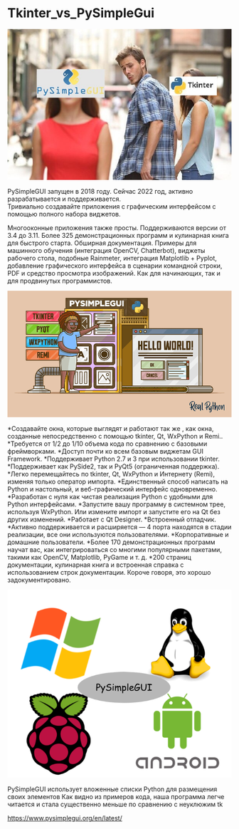 # Tkinter_vs_PySimpleGui

![SCREEN1!](img/sg_vs_tk.png)

PySimpleGUI запущен в 2018 году. Сейчас 2022 год, активно разрабатывается и поддерживается.  
Тривиально создавайте приложения с графическим интерфейсом с помощью полного набора виджетов.

Многооконные приложения также просты. Поддерживаются версии от 3.4 до 3.11. Более 325 демонстрационных программ и кулинарная книга для быстрого старта. 
Обширная документация. Примеры для машинного обучения (интеграция OpenCV, Chatterbot), виджеты рабочего стола, подобные Rainmeter,
интеграция Matplotlib + Pyplot, добавление графического интерфейса в сценарии командной строки, PDF и средство просмотра изображений. 
Как для начинающих, так и для продвинутых программистов. 

![SCREEN2!](img/buid_gui.png)

*Создавайте окна, которые выглядят и работают так же , как окна, созданные непосредственно с помощью tkinter, Qt, WxPython и Remi..
*Требуется от 1/2 до 1/10 объема кода по сравнению с базовыми фреймворками.
*Доступ почти ко всем базовым виджетам GUI Framework.
*Поддерживает Python 2.7 и 3 при использовании tkinter.
*Поддерживает как PySide2, так и PyQt5 (ограниченная поддержка).
*Легко перемещайтесь по tkinter, Qt, WxPython и Интернету (Remi), изменяя только оператор импорта.
*Единственный способ написать на Python и настольный, и веб-графический интерфейс одновременно.
*Разработан с нуля как чистая реализация Python с удобными для Python интерфейсами.
*Запустите вашу программу в системном трее, используя WxPython. Или измените импорт и запустите его на Qt без других изменений.
*Работает с Qt Designer.
*Встроенный отладчик.
*Активно поддерживается и расширяется — 4 порта находятся в стадии реализации, все они используются пользователями.
*Корпоративные и домашние пользователи.
*Более 170 демонстрационных программ научат вас, как интегрироваться со многими популярными пакетами, такими как OpenCV, Matplotlib, PyGame и т. д.
*200 страниц документации, кулинарная книга и встроенная справка с использованием строк документации. Короче говоря, это хорошо задокументировано.

![SCREEN3!](img/psgui.png)

PySimpleGUI использует вложенные списки Python для размещения своих элементов
Как видно из примеров кода, наша программа легче читается и стала существенно меньше по сравнению с неуклюжим tk 

https://www.pysimplegui.org/en/latest/


